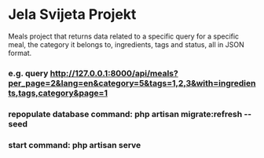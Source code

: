 # Jela Svijeta Projekt

Meals project that returns data related to a specific query for a specific meal, the category it belongs to, ingredients, tags and status, all in JSON format.

### e.g. query http://127.0.0.1:8000/api/meals?per_page=2&lang=en&category=5&tags=1,2,3&with=ingredients,tags,category&page=1

### repopulate database command: php artisan migrate:refresh --seed
### start command: php artisan serve        
